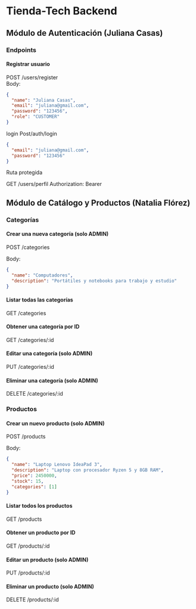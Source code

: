 # Tienda-Tech Backend

## Módulo de Autenticación (Juliana Casas)

### Endpoints

#### Registrar usuario
POST /users/register  
Body:
```json
{
  "name": "Juliana Casas",
  "email": "juliana@gmail.com",
  "password": "123456",
  "role": "CUSTOMER"
}
```
login Post/auth/login

```json
{
  "email": "juliana@gmail.com",
  "password": "123456"
}
```
Ruta protegida

GET /users/perfil
Authorization: Bearer <token>



## Módulo de Catálogo y Productos (Natalia Flórez)

### Categorías

#### Crear una nueva categoría (solo ADMIN)
POST /categories

Body:
```json
{
  "name": "Computadores",
  "description": "Portátiles y notebooks para trabajo y estudio"
}
```

#### Listar todas las categorías
GET /categories

#### Obtener una categoría por ID
GET /categories/:id

#### Editar una categoría (solo ADMIN)
PUT /categories/:id

#### Eliminar una categoría (solo ADMIN)
DELETE /categories/:id


### Productos

#### Crear un nuevo producto (solo ADMIN)
POST /products

Body:
```json
{
  "name": "Laptop Lenovo IdeaPad 3",
  "description": "Laptop con procesador Ryzen 5 y 8GB RAM",
  "price": 2450000,
  "stock": 15,
  "categories": [1]
}
```

#### Listar todos los productos
GET /products

#### Obtener un producto por ID
GET /products/:id

#### Editar un producto (solo ADMIN)
PUT /products/:id

#### Eliminar un producto (solo ADMIN)
DELETE /products/:id

